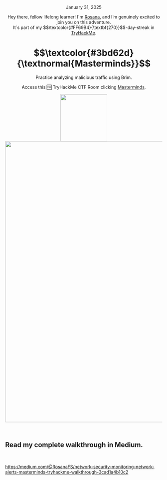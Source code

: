 <p align="center">January 31, 2025</p>
<p align="center">Hey there, fellow lifelong learner! I´m <a href="https://www.linkedin.com/in/rosanafssantos/">Rosana</a>, and I’m genuinely excited to join you on this adventure.<br>
It´s part of my $$\textcolor{#FF69B4}{\textbf{270}}$$-day-streak in  <a href="https://tryhackme.com">TryHackMe</a>.</p>

<h1 align="center">
  $$\textcolor{#3bd62d}{\textnormal{Masterminds}}$$
</h1>
<p align="center">Practice analyzing malicious traffic using Brim.</p>
<p align="center">Access this 🆓 TryHackMe CTF Room clicking <a href="https://tryhackme.com/room/mastermindsxlq">Masterminds</a>.</p>
                                                              
<p align="center">
  <img height="150px" hspace="20" src="https://github.com/user-attachments/assets/b503a5ba-8e2d-4a5b-8ad8-6ce6a8cd26a7">
  <img width="900px" src="https://github.com/user-attachments/assets/1f76947f-b08a-4967-8c2e-a148ba0491ea">
</p>

<br>

<h2>Read my complete walkthrough in Medium.</h2>
<br>

https://medium.com/@RosanaFS/network-security-monitoring-network-alerts-masterminds-tryhackme-walkthrough-3cad1a4b10c2

<br>
<br>
